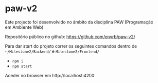 # paw-v2

Este projecto foi desenvolvido no âmbito da disciplina PAW (Programação em Ambiente Web)

Repositório público no github:
https://github.com/onvrb/paw-v2/

Para dar start do projeto correr os seguintes comandos dentro de `~/Milestone2/Backend/` e `Milestone2/Frontend/`

- `npm i`
- `npm start`

Aceder no browser em http://localhost:4200